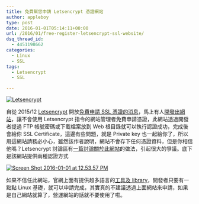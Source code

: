```yaml
---
title: 免費幫您申請 Letsencrypt 憑證網站
author: appleboy
type: post
date: 2016-01-01T05:14:11+00:00
url: /2016/01/free-register-letsencrypt-ssl-website/
dsq_thread_id:
  - 4451198662
categories:
  - Linux
  - SSL
tags:
  - Letsencrypt
  - SSL

---
```

<a data-flickr-embed="true"  href="https://www.flickr.com/photos/appleboy/23840721545/in/dateposted-public/" title="Letsencrypt"><img src="https://i1.wp.com/farm6.staticflickr.com/5803/23840721545_e0350b687f.jpg?w=300&#038;ssl=1" alt="Letsencrypt" data-recalc-dims="1" /></a>

自從 2015/12 [Letsencrypt][1] 開放[免費申請 SSL 憑證的消息][2]，馬上有人[開發出網站][3]，讓不會使用 Letsencrypt 指令的網站管理者免費申請憑證，此網站透過開發者提過 FTP 帳號密碼或下載檔案放到 Web 根目錄就可以執行認證成功，完成後會給你 SSL Certificate，這邊有些問題，就是 Private key 也一起給你了，所以用這網站請務必小心，雖然該作者說明，網站不會存下任何憑證資料，但是你相信他嗎？Letsencrypt 討論區有[一篇討論關於此網站][4]的做法，引起很大的爭議。底下是該網站提供兩種認證方式

<!--more-->

<a data-flickr-embed="true"  href="https://www.flickr.com/photos/appleboy/23801921310/in/datetaken-public/" title="Screen Shot 2016-01-01 at 12.53.57 PM"><img src="https://i2.wp.com/farm2.staticflickr.com/1569/23801921310_d1d1cb9d39_z.jpg?resize=640%2C307&#038;ssl=1" alt="Screen Shot 2016-01-01 at 12.53.57 PM" data-recalc-dims="1" /></a>

如果不信任此網站，官網上面有提供超多語言的[工具及 library][5]，開發者只要有一點點 Linux 基礎，就可以申請完成，其實真的不建議透過上面網站來申請，如果是自己網站就算了，營運網站的話就不要使用了啦。

 [1]: https://letsencrypt.org/
 [2]: https://blog.wu-boy.com/2015/12/letsencrypt-entering-public-beta-free-ssl/
 [3]: https://www.sslforfree.com/
 [4]: https://community.letsencrypt.org/t/easiest-way-to-use-lets-encrypt/7633/2
 [5]: https://community.letsencrypt.org/t/list-of-client-implementations/2103